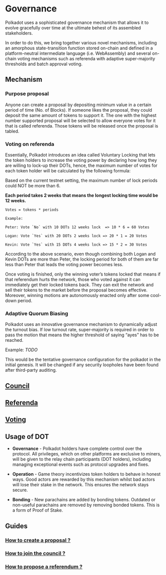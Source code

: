 # Governance

Polkadot uses a sophisticated governance mechanism that allows it to evolve gracefully over time at the ultimate behest of its assembled stakeholders.

In order to do this, we bring together various novel mechanisms, including an amorphous state-transition function stored on-chain and defined in a platform-neutral intermediate language (i.e. WebAssembly) and several on-chain voting mechanisms such as referenda with adaptive super-majority thresholds and batch approval voting.

## Mechanism

### Purpose proposal

Anyone can create a proposal by depositing minimum value in a certain period of time (No. of Blocks). If someone likes the proposal, they could deposit the same amount of tokens to support it. The one with the highest number supported proposal will be selected to allow everyone votes for it that is called referenda. Those tokens will be released once the proposal is tabled.

### Voting on referenda

Essentially, Polkadot introduces an idea called Voluntary Locking that lets the token holders to increase the voting power by declaring how long they are willing to lock-up their DOTs, hence, the maximum number of votes for each token holder will be calculated by the following formula:

Based on the current testnet setting, the maximum number of lock periods could NOT be more than 6.

**Each period takes 2 weeks that means the longest locking time would be 12 weeks.**


```
Votes = tokens * periods 
```

```
Example: 

Peter: Vote `No` with 10 DOTs 12 weeks lock  => 10 * 6 = 60 Votes

Logan: Vote `Yes` with 20 DOTs 2 weeks lock => 20 * 1 = 20 Votes

Kevin: Vote `Yes` with 15 DOTs 4 weeks lock => 15 * 2 = 30 Votes
```

According to the above scenario, even though combining both Logan and Kevin DOTs are more than Peter, the locking period for both of them are far less than Peter that leads the voting power becomes less.


Once voting is finished, only the winning voter’s tokens locked that means if that referendum hurts the network, those who voted against it can immediately get their locked tokens back. They can exit the network and sell their tokens to the market before the proposal becomes effective. Moreover, winning motions are autonomously enacted only after some cool-down period.

 
### Adaptive Quorum Biasing

Polkadot uses an innovative governance mechanism to dynamically adjust the turnout bias. If low turnout rate, super-majority is required in order to pass the motion that means the higher threshold of saying “ayes” has to be reached.

Example: _TODO_


This would be the tentative governance configuration for the polkadot in the initial genesis. It will be changed if any security loopholes have been found after third-party auditing.


## [Council](https://github.com/paritytech/polkadot/wiki/Governance#council)

## [Referenda](https://github.com/paritytech/polkadot/wiki/Governance#referenda)

## [Voting]()

## Usage of DOT

* **Governance** -
Polkadot holders have complete control over the protocol. All privileges, which on other platforms are exclusive to miners, will be given to the relay chain participants (DOT holders), including managing exceptional events such as protocol upgrades and fixes.

* **Operation** - 
Game theory incentivizes token holders to behave in honest ways. Good actors are rewarded by this mechanism whilst bad actors will lose their stake in the network. This ensures the network stays secure.

* **Bonding** - 
New parachains are added by bonding tokens. Outdated or non-useful parachains are removed by removing bonded tokens. This is a form of Proof of Stake.

## Guides

### [How to create a proposal ?]()
### [How to join the council ?]()
### [How to propose a referendum ?]()
